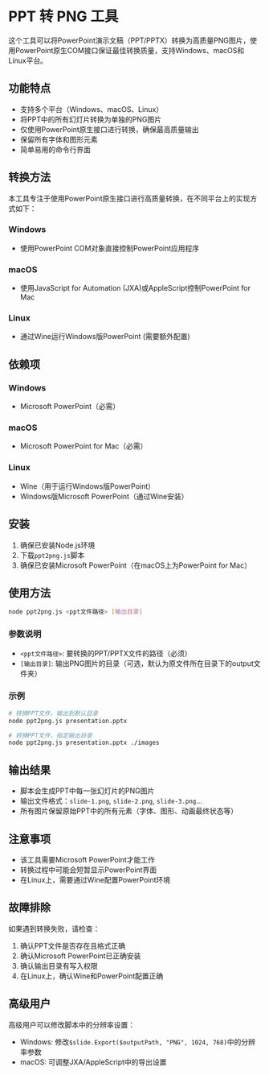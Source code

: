 # PPT 转 PNG 工具

这个工具可以将PowerPoint演示文稿（PPT/PPTX）转换为高质量PNG图片，使用PowerPoint原生COM接口保证最佳转换质量，支持Windows、macOS和Linux平台。

## 功能特点

- 支持多个平台（Windows、macOS、Linux）
- 将PPT中的所有幻灯片转换为单独的PNG图片
- 仅使用PowerPoint原生接口进行转换，确保最高质量输出
- 保留所有字体和图形元素
- 简单易用的命令行界面

## 转换方法

本工具专注于使用PowerPoint原生接口进行高质量转换，在不同平台上的实现方式如下：

### Windows
- 使用PowerPoint COM对象直接控制PowerPoint应用程序

### macOS
- 使用JavaScript for Automation (JXA)或AppleScript控制PowerPoint for Mac

### Linux
- 通过Wine运行Windows版PowerPoint (需要额外配置)

## 依赖项

### Windows
- Microsoft PowerPoint（必需）

### macOS
- Microsoft PowerPoint for Mac（必需）

### Linux
- Wine（用于运行Windows版PowerPoint）
- Windows版Microsoft PowerPoint（通过Wine安装）

## 安装

1. 确保已安装Node.js环境
2. 下载`ppt2png.js`脚本
3. 确保已安装Microsoft PowerPoint（在macOS上为PowerPoint for Mac）

## 使用方法

```bash
node ppt2png.js <ppt文件路径> [输出目录]
```

### 参数说明

- `<ppt文件路径>`: 要转换的PPT/PPTX文件的路径（必须）
- `[输出目录]`: 输出PNG图片的目录（可选，默认为原文件所在目录下的output文件夹）

### 示例

```bash
# 转换PPT文件，输出到默认目录
node ppt2png.js presentation.pptx

# 转换PPT文件，指定输出目录
node ppt2png.js presentation.pptx ./images
```

## 输出结果

- 脚本会生成PPT中每一张幻灯片的PNG图片
- 输出文件格式：`slide-1.png`, `slide-2.png`, `slide-3.png`...
- 所有图片保留原始PPT中的所有元素（字体、图形、动画最终状态等）

## 注意事项

- 该工具需要Microsoft PowerPoint才能工作
- 转换过程中可能会短暂显示PowerPoint界面
- 在Linux上，需要通过Wine配置PowerPoint环境

## 故障排除

如果遇到转换失败，请检查：

1. 确认PPT文件是否存在且格式正确
2. 确认Microsoft PowerPoint已正确安装
3. 确认输出目录有写入权限
4. 在Linux上，确认Wine和PowerPoint配置正确

## 高级用户

高级用户可以修改脚本中的分辨率设置：

- Windows: 修改`$slide.Export($outputPath, "PNG", 1024, 768)`中的分辨率参数
- macOS: 可调整JXA/AppleScript中的导出设置 